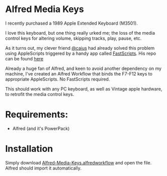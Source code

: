 # Alfred Media Keys
I recently purchased a 1989 Apple Extended Keyboard (M3501).

I love this keyboard, but one thing really urked me; the loss of the media control keys for altering volume, skipping tracks, play, pause, etc.

As it turns out, my clever friend [@caius](http://www.twitter.com/caius) had already solved this problem using AppleScripts triggered by a handy app called [FastScripts](http://www.red-sweater.com/fastscripts/). His repo can be found [here](https://github.com/caius/special_keys)

Already a huge fan of Alfred, and keen to avoid another dependency on my machine, I've created an Alfred Workflow that binds the F7-F12 keys to appropriate AppleScripts. No FastScripts required.

This should work with any PC keyboard, as well as Vintage apple hardware, to retrofit the media control keys.

# Requirements:
* Alfred (and it's PowerPack)

# Installation
Simply download [Alfred-Media-Keys.alfredworkflow](https://github.com/dvjones89/alfred-media-keys/raw/master/Alfred-Media-Keys.alfredworkflow) and open the file. Alfred should import it automatically.
